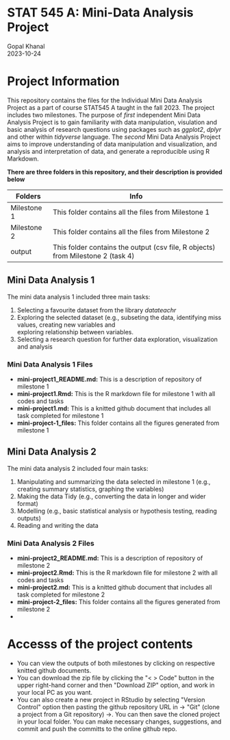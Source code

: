 # STAT 545 A: Mini-Data Analysis Project 
Gopal Khanal \
2023-10-24 

# Project Information
This repository contains the files for the Individual Mini Data Analysis Project as a part of course STAT545 A taught in the fall 2023. The project includes two milestones. The purpose of *first* independent Mini Data Analysis Project is to gain familiarity with data manipulation, visulation and basic analysis of research questions using packages such as *ggplot2*, *dplyr* and other within *tidyverse* language. The *second* Mini Data Analysis Project aims to improve understanding of data manipulation and visualization, and analysis and interpretation of data, and generate a reproducible using R Markdown.

**There are three folders in this repository, and their description is provided below** 

Folders | Info
--------|-------
Milestone 1 | This folder contains all the files from Milestone 1
Milestone 2 |  This folder contains all the files from Milestone 2
output | This folder contains the output (csv file, R objects) from Milestone 2 (task 4)

## **Mini Data Analysis 1**

The mini data analysis 1 included three main tasks:
1.  Selecting a favourite dataset from the library *datateachr*
2.  Exploring the selected dataset (e.g., subseting the data, identifying miss values, creating new variables and       
    exploring relationship between variables.
3.  Selecting a research question for further data exploration, visualization and analysis

### **Mini Data Analysis 1 Files**

-   **mini-project1_README.md:** This is a description of repository of milestone 1
-   **mini-project1.Rmd:** This is the R markdown file for milestone 1 with all codes and tasks
-   **mini-project1.md:** This is a knitted github document that includes all task completed for milestone 1 
-   **mini-project-1_files:** This folder contains all the figures generated from milestone 1

  
  ## **Mini Data Analysis 2**
The mini data analysis 2 included four main tasks:
1. Manipulating and summarizing the data selected in milestone 1 (e.g., creating summary statistics, graphing the 
   variables)
2. Making the data Tidy (e.g., converting the data in longer and wider format) 
3. Modelling (e.g., basic statistical analysis or hypothesis testing, reading outputs)
4. Reading and writing the data

### **Mini Data Analysis 2 Files**

-   **mini-project2_README.md:** This is a description of repository of milestone 2
-   **mini-project2.Rmd:** This is the R markdown file for milestone 2 with all codes and tasks
-   **mini-project2.md:** This is a knitted github document that includes all task completed for milestone 2 
-   **mini-project-2_files:** This folder contains all the figures generated from milestone 2
-   

# Accesss of the project contents
-   You can view the outputs of both milestones by clicking on respective knitted github documents. 
-   You can download the zip file by clicking the "\< \> Code" button in the upper right-hand corner and then "Download ZIP" option, and work in your local PC as you want.
-   You can also create a new project in RStudio by selecting "Version Control" option then pasting the github repository URL in -\> "Git" (clone a project from a Git repository) -\>. You can then save the cloned project in your local folder. You can make necessary changes, suggestions, and commit and push the committs to the online github repo.
  
